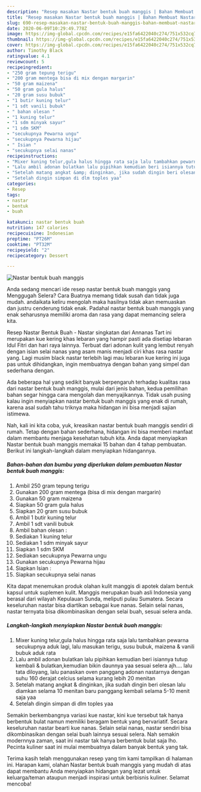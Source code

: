 ```yaml
---
description: "Resep masakan Nastar bentuk buah manggis | Bahan Membuat Nastar bentuk buah manggis Yang Enak Dan Lezat"
title: "Resep masakan Nastar bentuk buah manggis | Bahan Membuat Nastar bentuk buah manggis Yang Enak Dan Lezat"
slug: 690-resep-masakan-nastar-bentuk-buah-manggis-bahan-membuat-nastar-bentuk-buah-manggis-yang-enak-dan-lezat
date: 2020-06-09T10:29:49.778Z
image: https://img-global.cpcdn.com/recipes/e15fa6422040c274/751x532cq70/nastar-bentuk-buah-manggis-foto-resep-utama.jpg
thumbnail: https://img-global.cpcdn.com/recipes/e15fa6422040c274/751x532cq70/nastar-bentuk-buah-manggis-foto-resep-utama.jpg
cover: https://img-global.cpcdn.com/recipes/e15fa6422040c274/751x532cq70/nastar-bentuk-buah-manggis-foto-resep-utama.jpg
author: Timothy Black
ratingvalue: 4.1
reviewcount: 5
recipeingredient:
- "250 gram tepung terigu"
- "200 gram mentega bisa di mix dengan margarin"
- "50 gram maizena"
- "50 gram gula halus"
- "20 gram susu bubuk"
- "1 butir kuning telur"
- "1 sdt vanili bubuk"
- " bahan olesan "
- "1 kuning telur"
- "1 sdm minyak sayur"
- "1 sdm SKM"
- "secukupnya Pewarna ungu"
- "secukupnya Pewarna hijau"
- " Isian "
- "secukupnya selai nanas"
recipeinstructions:
- "Mixer kuning telur,gula halus hingga rata saja lalu tambahkan pewarna secukupnya aduk lagi, lalu masukan terigu, susu bubuk, maizena &amp; vanili bubuk aduk rata"
- "Lalu ambil adonan bulatkan lalu pipihkan kemudian beri isiannya tutup kembali &amp; bulatkan,kemudian bikin daunnya yaa sesuai selera ajh.... lalu tata diloyang, lalu panaskan oven panggang adonan nastarnya dengan suhu 160 derajat celcius selama kurang lebih 20 menitan"
- "Setelah matang angkat &amp; dinginkan, jika sudah dingin beri olesan lalu diamkan selama 10 menitan baru panggang kembali selama 5-10 menit saja yaa"
- "Setelah dingin simpan di dlm toples yaa"
categories:
- Resep
tags:
- nastar
- bentuk
- buah

katakunci: nastar bentuk buah 
nutrition: 147 calories
recipecuisine: Indonesian
preptime: "PT26M"
cooktime: "PT32M"
recipeyield: "2"
recipecategory: Dessert

---
```



![Nastar bentuk buah manggis](https://img-global.cpcdn.com/recipes/e15fa6422040c274/751x532cq70/nastar-bentuk-buah-manggis-foto-resep-utama.jpg)

Anda sedang mencari ide resep nastar bentuk buah manggis yang Menggugah Selera? Cara Buatnya memang tidak susah dan tidak juga mudah. andaikata keliru mengolah maka hasilnya tidak akan memuaskan dan justru cenderung tidak enak. Padahal nastar bentuk buah manggis yang enak seharusnya memiliki aroma dan rasa yang dapat memancing selera kita.

Resep Nastar Bentuk Buah - Nastar singkatan dari Annanas Tart ini merupakan kue kering khas lebaran yang hampir pasti ada disetiap lebaran Idul Fitri dan hari raya lainnya. Terbuat dari adonan kulit yang lembut renyah dengan isian selai nanas yang asam manis menjadi ciri khas rasa nastar yang. Lagi musim black nastar terlebih lagi mau lebaran kue kering ini juga pas untuk dihidangkan, ingin membuatnya dengan bahan yang simpel dan sederhana dengan.

Ada beberapa hal yang sedikit banyak berpengaruh terhadap kualitas rasa dari nastar bentuk buah manggis, mulai dari jenis bahan, kedua pemilihan bahan segar hingga cara mengolah dan menyajikannya. Tidak usah pusing kalau ingin menyiapkan nastar bentuk buah manggis yang enak di rumah, karena asal sudah tahu triknya maka hidangan ini bisa menjadi sajian istimewa.


Nah, kali ini kita coba, yuk, kreasikan nastar bentuk buah manggis sendiri di rumah. Tetap dengan bahan sederhana, hidangan ini bisa memberi manfaat dalam membantu menjaga kesehatan tubuh kita. Anda dapat menyiapkan Nastar bentuk buah manggis memakai 15 bahan dan 4 tahap pembuatan. Berikut ini langkah-langkah dalam menyiapkan hidangannya.

<!--inarticleads1-->

##### Bahan-bahan dan bumbu yang diperlukan dalam pembuatan Nastar bentuk buah manggis:

1. Ambil 250 gram tepung terigu
1. Gunakan 200 gram mentega (bisa di mix dengan margarin)
1. Gunakan 50 gram maizena
1. Siapkan 50 gram gula halus
1. Siapkan 20 gram susu bubuk
1. Ambil 1 butir kuning telur
1. Ambil 1 sdt vanili bubuk
1. Ambil  bahan olesan :
1. Sediakan 1 kuning telur
1. Sediakan 1 sdm minyak sayur
1. Siapkan 1 sdm SKM
1. Sediakan secukupnya Pewarna ungu
1. Gunakan secukupnya Pewarna hijau
1. Siapkan  Isian :
1. Siapkan secukupnya selai nanas


Kita dapat menemukan produk olahan kulit manggis di apotek dalam bentuk kapsul untuk suplemen kulit. Manggis merupakan buah asli Indonesia yang berasal dari wilayah Kepulauan Sunda, meliputi pulau Sumatera. Secara keseluruhan nastar bisa diartikan sebagai kue nanas. Selain selai nanas, nastar ternyata bisa dikombinasikan dengan selai buah, sesuai selera anda. 

<!--inarticleads2-->

##### Langkah-langkah menyiapkan Nastar bentuk buah manggis:

1. Mixer kuning telur,gula halus hingga rata saja lalu tambahkan pewarna secukupnya aduk lagi, lalu masukan terigu, susu bubuk, maizena &amp; vanili bubuk aduk rata
1. Lalu ambil adonan bulatkan lalu pipihkan kemudian beri isiannya tutup kembali &amp; bulatkan,kemudian bikin daunnya yaa sesuai selera ajh.... lalu tata diloyang, lalu panaskan oven panggang adonan nastarnya dengan suhu 160 derajat celcius selama kurang lebih 20 menitan
1. Setelah matang angkat &amp; dinginkan, jika sudah dingin beri olesan lalu diamkan selama 10 menitan baru panggang kembali selama 5-10 menit saja yaa
1. Setelah dingin simpan di dlm toples yaa


Semakin berkembangnya variasi kue nastar, kini kue tersebut tak hanya berbentuk bulat namun memiliki beragam bentuk yang bervariatif. Secara keseluruhan nastar bearti kue nanas. Selain selai nanas, nastar sendiri bisa dikombinasikan dengan selai buah lainnya sesuai selera. Nah semakin modernnya zaman, saat ini nastar tak hanya berbentuk bulat saja lho. Pecinta kuliner saat ini mulai membuatnya dalam banyak bentuk yang tak. 

Terima kasih telah menggunakan resep yang tim kami tampilkan di halaman ini. Harapan kami, olahan Nastar bentuk buah manggis yang mudah di atas dapat membantu Anda menyiapkan hidangan yang lezat untuk keluarga/teman ataupun menjadi inspirasi untuk berbisnis kuliner. Selamat mencoba!
